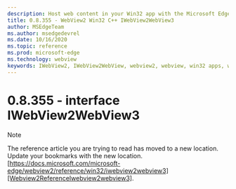 ```yaml
---
description: Host web content in your Win32 app with the Microsoft Edge WebView2 control
title: 0.8.355 - WebView2 Win32 C++ IWebView2WebView3
author: MSEdgeTeam
ms.author: msedgedevrel
ms.date: 10/16/2020
ms.topic: reference
ms.prod: microsoft-edge
ms.technology: webview
keywords: IWebView2, IWebView2WebView, webview2, webview, win32 apps, win32, edge
---
```


# 0.8.355 - interface IWebView2WebView3 

> [!NOTE]
> The reference article you are trying to read has moved to a new location.  
> Update your bookmarks with the new location.  
> [https://docs.microsoft.com/microsoft-edge/webview2/reference/win32/iwebview2webview3][Webview2ReferenceIwebview2webview3].  

[Webview2ReferenceIwebview2webview3]: /microsoft-edge/webview2/reference/win32/iwebview2webview3 "interface IWebView2WebView3 | Microsoft Docs"
